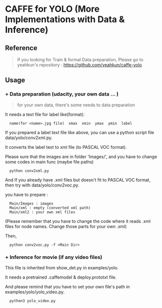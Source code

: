# CAFFE for YOLO (More Implementations with Data & Inference)

## Reference

> If you looking for Train & formal Data preparation, Please go to yeahkun's repository : https://github.com/yeahkun/caffe-yolo  
  
## Usage

### + Data preparation (udacity, your own data ... )

> for your own data, there's some needs to data preparation  


   It needs a text file for label like(format):  
  
  ```Shell
    name(for <name>.jpg file)  xmax  xmin  ymax  ymin  label
  ```  
  
  
   If you prepared a label text file like above, you can use a python script file data/yolo/conv2xml.py.
     
   It converts the label text to xml file (to PASCAL VOC format).
     
   Please sure that the images are in folder 'Images/', and you have to change some codes in main func (maybe file paths)    
        
  ```Shell
    python conv2xml.py
  ```
    
  And If you already have .xml files but doesn't fit to PASCAL VOC format, then try with data/yolo/conv2voc.py.  
  
  you have to prepare :  
  ```shell
    Main/Images : images
    Main/xml : empty (converted xml path)
    Main/xml2 : your own xml files
  ```  
  (Please remember that you have to change the code where it reads .xml files for node names. Change those parts for your own .xml)
    
  Then,  
  ```shell
    python conv2voc.py -f <Main Dir>
  ```
  

### + Inference for movie (if any video files)  

This file is inherited from show_det.py in examples/yolo.  

It needs a pretrained .caffemodel & deploy.prototxt file.    

And please remind that you have to set your own file's path in examples/yolo/yolo_video.py.  

```shell
  python3 yolo_video.py
```  





